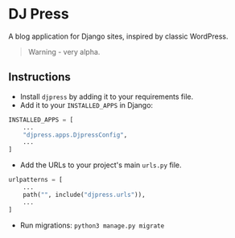 # DJ Press

A blog application for Django sites, inspired by classic WordPress.

> Warning - very alpha.

## Instructions

- Install `djpress` by adding it to your requirements file.
- Add it to your `INSTALLED_APPS` in Django:

```python
INSTALLED_APPS = [
    ...
    "djpress.apps.DjpressConfig",
    ...
]
```

- Add the URLs to your project's main `urls.py` file.

```python
urlpatterns = [
    ...
    path("", include("djpress.urls")),
    ...
]
```

- Run migrations: `python3 manage.py migrate`
